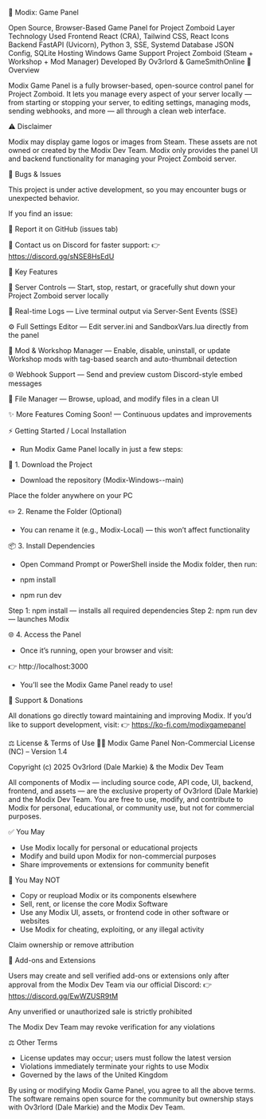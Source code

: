 🧩 Modix: Game Panel

Open Source, Browser-Based Game Panel for Project Zomboid
Layer Technology Used
Frontend React (CRA), Tailwind CSS, React Icons
Backend FastAPI (Uvicorn), Python 3, SSE, Systemd
Database JSON Config, SQLite
Hosting Windows
Game Support Project Zomboid (Steam + Workshop + Mod Manager)
Developed By Ov3rlord & GameSmithOnline
🚀 Overview

Modix Game Panel is a fully browser-based, open-source control panel for Project Zomboid.
It lets you manage every aspect of your server locally — from starting or stopping your server, to editing settings, managing mods, sending webhooks, and more — all through a clean web interface.

⚠️ Disclaimer

Modix may display game logos or images from Steam. These assets are not owned or created by the Modix Dev Team.
Modix only provides the panel UI and backend functionality for managing your Project Zomboid server.

🐞 Bugs & Issues

This project is under active development, so you may encounter bugs or unexpected behavior.

If you find an issue:

🧾 Report it on GitHub (issues tab)

💬 Contact us on Discord for faster support:
👉 https://discord.gg/sNSE8HsEdU

🧠 Key Features

🔧 Server Controls — Start, stop, restart, or gracefully shut down your Project Zomboid server locally

🧠 Real-time Logs — Live terminal output via Server-Sent Events (SSE)

⚙️ Full Settings Editor — Edit server.ini and SandboxVars.lua directly from the panel

🧱 Mod & Workshop Manager — Enable, disable, uninstall, or update Workshop mods with tag-based search and auto-thumbnail detection

🌐 Webhook Support — Send and preview custom Discord-style embed messages

🧰 File Manager — Browse, upload, and modify files in a clean UI

✨ More Features Coming Soon! — Continuous updates and improvements

⚡ Getting Started / Local Installation

- Run Modix Game Panel locally in just a few steps:

💾 1. Download the Project

- Download the repository (Modix-Windows--main)

Place the folder anywhere on your PC

✏️ 2. Rename the Folder (Optional)

- You can rename it (e.g., Modix-Local) — this won’t affect functionality

📦 3. Install Dependencies

- Open Command Prompt or PowerShell inside the Modix folder, then run:

- npm install
- npm run dev

Step 1: npm install — installs all required dependencies
Step 2: npm run dev — launches Modix

🌐 4. Access the Panel

- Once it’s running, open your browser and visit:

👉 http://localhost:3000

- You’ll see the Modix Game Panel ready to use!

💖 Support & Donations

All donations go directly toward maintaining and improving Modix.
If you’d like to support development, visit:
👉 https://ko-fi.com/modixgamepanel

⚖️ License & Terms of Use
🧑‍💻 Modix Game Panel Non-Commercial License (NC) – Version 1.4

Copyright (c) 2025
Ov3rlord (Dale Markie) & the Modix Dev Team

All components of Modix — including source code, API code, UI, backend, frontend, and assets — are the exclusive property of Ov3rlord (Dale Markie) and the Modix Dev Team.
You are free to use, modify, and contribute to Modix for personal, educational, or community use, but not for commercial purposes.

✅ You May

- Use Modix locally for personal or educational projects
- Modify and build upon Modix for non-commercial purposes
- Share improvements or extensions for community benefit

🚫 You May NOT

- Copy or reupload Modix or its components elsewhere
- Sell, rent, or license the core Modix Software
- Use any Modix UI, assets, or frontend code in other software or websites
- Use Modix for cheating, exploiting, or any illegal activity

Claim ownership or remove attribution

🔌 Add-ons and Extensions

Users may create and sell verified add-ons or extensions only after approval from the Modix Dev Team via our official Discord:
👉 https://discord.gg/EwWZUSR9tM

Any unverified or unauthorized sale is strictly prohibited

The Modix Dev Team may revoke verification for any violations

⚖️ Other Terms

- License updates may occur; users must follow the latest version
- Violations immediately terminate your rights to use Modix
- Governed by the laws of the United Kingdom

By using or modifying Modix Game Panel, you agree to all the above terms.
The software remains open source for the community but ownership stays with Ov3rlord (Dale Markie) and the Modix Dev Team.
